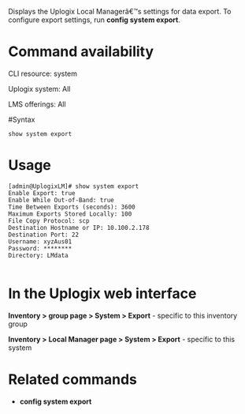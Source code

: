 <!-- 5.4 -->

Displays the Uplogix Local Managerâ€™s settings for data export. To configure export settings, run **config system export**. 

# Command availability 

CLI resource: system

Uplogix system: All

LMS offerings: All

#Syntax 

```
show system export
```

# Usage 

```
[admin@UplogixLM]# show system export
Enable Export: true
Enable While Out-of-Band: true
Time Between Exports (seconds): 3600
Maximum Exports Stored Locally: 100
File Copy Protocol: scp
Destination Hostname or IP: 10.100.2.178
Destination Port: 22
Username: xyzAus01
Password: ********
Directory: LMdata


```

# In the Uplogix web interface

**Inventory > group page > System > Export** - specific to this inventory group

**Inventory > Local Manager page > System > Export** - specific to this system

# Related commands 

- **config system export**